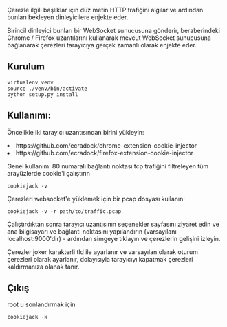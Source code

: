 Çerezle ilgili başlıklar için düz metin HTTP trafiğini algılar ve ardından bunları bekleyen dinleyicilere enjekte eder.

Birincil dinleyici bunları bir WebSocket sunucusuna gönderir, beraberindeki Chrome / Firefox uzantılarını kullanarak mevcut WebSocket sunucusuna bağlanarak çerezleri tarayıcıya gerçek zamanlı olarak enjekte eder.


<h2>Kurulum</h2>

```
virtualenv venv
source ./venv/bin/activate
python setup.py install
```

<h2>Kullanımı:</h2>

Öncelikle iki tarayıcı uzantısından birini yükleyin:

<li>https://github.com/ecradock/chrome-extension-cookie-injector</li>
<li>https://github.com/ecradock/firefox-extension-cookie-injector</li>


Genel kullanım:
80 numaralı bağlantı noktası tcp trafiğini filtreleyen tüm arayüzlerde cookie'i çalıştırın

```
cookiejack -v
```

Çerezleri websocket'e yüklemek için bir pcap dosyası kullanın:

```
cookiejack -v -r path/to/traffic.pcap
```

Çalıştırdıktan sonra tarayıcı uzantısının seçenekler sayfasını ziyaret edin ve ana bilgisayarı ve bağlantı noktasını yapılandırın (varsayılanı localhost:9000'dir) - ardından simgeye tıklayın ve çerezlerin gelişini izleyin.

Çerezler joker karakterli tld ile ayarlanır ve varsayılan olarak oturum çerezleri olarak ayarlanır, dolayısıyla tarayıcıyı kapatmak çerezleri kaldırmanıza olanak tanır.



<h2>Çıkış</h2>

root u sonlandırmak için

```
cookiejack -k
```


